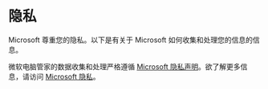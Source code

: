 # 隐私

Microsoft 尊重您的隐私。以下是有关于 Microsoft 如何收集和处理您的信息的信息。

微软电脑管家的数据收集和处理严格遵循 [Microsoft 隐私声明](https://privacy.microsoft.com/zh-cn/privacystatement)。欲了解更多信息，请访问 [Microsoft 隐私](https://privacy.microsoft.com/zh-cn/)。
